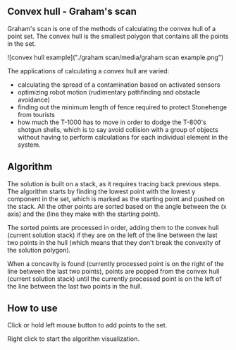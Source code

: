 ## Convex hull - Graham's scan

Graham's scan is one of the methods of calculating the convex hull of a point set. The convex hull is the smallest polygon that contains all the points in the set.

![convex hull example]("./graham scan/media/graham scan example.png")

The applications of calculating a convex hull are varied:
- calculating the spread of a contamination based on activated sensors
- optimizing robot motion (rudimentary pathfinding and obstacle avoidance)
- finding out the minimum length of fence required to protect Stonehenge from tourists
- how much the T-1000 has to move in order to dodge the T-800's shotgun shells, which is to say avoid collision with a group of objects without having to perform calculations for each individual element in the system.

## Algorithm

The solution is built on a stack, as it requires tracing back previous steps. The algorithm starts by finding the lowest point with the lowest y component in the set, which is marked as the starting point and pushed on the stack. All the other points are sorted based on the angle between the (x axis) and the (line they make with the starting point).

The sorted points are processed in order, adding them to the convex hull (current solution stack) if they are on the left of the line between the last two points in the hull (which means that they don't break the convexity of the solution polygon).

When a concavity is found (currently processed point is on the right of the line between the last two points), points are popped from the convex hull (current solution stack) until the currently processed point is on the left of the line between the last two points in the hull.

## How to use

Click or hold left mouse button to add points to the set.

Right click to start the algorithm visualization.
